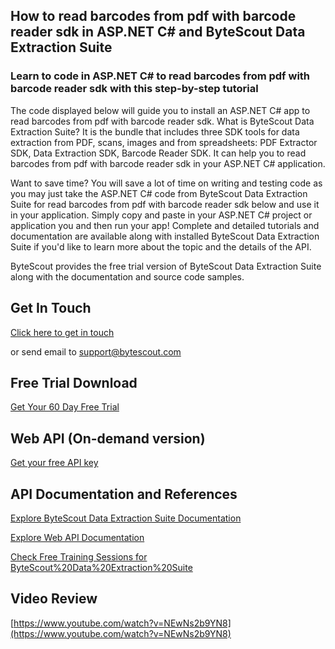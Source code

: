 ## How to read barcodes from pdf with barcode reader sdk in ASP.NET C# and ByteScout Data Extraction Suite

### Learn to code in ASP.NET C# to read barcodes from pdf with barcode reader sdk with this step-by-step tutorial

The code displayed below will guide you to install an ASP.NET C# app to read barcodes from pdf with barcode reader sdk. What is ByteScout Data Extraction Suite? It is the bundle that includes three SDK tools for data extraction from PDF, scans, images and from spreadsheets: PDF Extractor SDK, Data Extraction SDK, Barcode Reader SDK. It can help you to read barcodes from pdf with barcode reader sdk in your ASP.NET C# application.

Want to save time? You will save a lot of time on writing and testing code as you may just take the ASP.NET C# code from ByteScout Data Extraction Suite for read barcodes from pdf with barcode reader sdk below and use it in your application.  Simply copy and paste in your ASP.NET C# project or application you and then run your app! Complete and detailed tutorials and documentation are available along with installed ByteScout Data Extraction Suite if you'd like to learn more about the topic and the details of the API.

ByteScout provides the free trial version of ByteScout Data Extraction Suite along with the documentation and source code samples.

## Get In Touch

[Click here to get in touch](https://bytescout.zendesk.com/hc/en-us/requests/new?subject=ByteScout%20Data%20Extraction%20Suite%20Question)

or send email to [support@bytescout.com](mailto:support@bytescout.com?subject=ByteScout%20Data%20Extraction%20Suite%20Question) 

## Free Trial Download

[Get Your 60 Day Free Trial](https://bytescout.com/download/web-installer?utm_source=github-readme)

## Web API (On-demand version)

[Get your free API key](https://pdf.co/documentation/api?utm_source=github-readme)

## API Documentation and References

[Explore ByteScout Data Extraction Suite Documentation](https://bytescout.com/documentation/index.html?utm_source=github-readme)

[Explore Web API Documentation](https://pdf.co/documentation/api?utm_source=github-readme)

[Check Free Training Sessions for ByteScout%20Data%20Extraction%20Suite](https://academy.bytescout.com/)

## Video Review

[https://www.youtube.com/watch?v=NEwNs2b9YN8](https://www.youtube.com/watch?v=NEwNs2b9YN8)